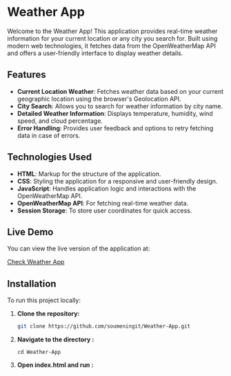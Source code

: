 # Weather App

Welcome to the Weather App! This application provides real-time weather information for your current location or any city you search for. Built using modern web technologies, it fetches data from the OpenWeatherMap API and offers a user-friendly interface to display weather details.

## Features

- **Current Location Weather**: Fetches weather data based on your current geographic location using the browser's Geolocation API.
- **City Search**: Allows you to search for weather information by city name.
- **Detailed Weather Information**: Displays temperature, humidity, wind speed, and cloud percentage.
- **Error Handling**: Provides user feedback and options to retry fetching data in case of errors.

## Technologies Used

- **HTML**: Markup for the structure of the application.
- **CSS**: Styling the application for a responsive and user-friendly design.
- **JavaScript**: Handles application logic and interactions with the OpenWeatherMap API.
- **OpenWeatherMap API**: For fetching real-time weather data.
- **Session Storage**: To store user coordinates for quick access.

## Live Demo

You can view the live version of the application at:

[Check Weather App](https://main--check-weather-sp.netlify.app/)

## Installation

To run this project locally:

1. **Clone the repository:**

   ```bash
   git clone https://github.com/soumeningit/Weather-App.git
   ```

2. **Navigate to the directory :**

   ```
   cd Weather-App

   ```

3. **Open index.html and run :**

